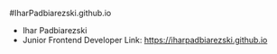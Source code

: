 #IharPadbiarezski.github.io

- Ihar Padbiarezski
- Junior Frontend Developer
  Link: https://iharpadbiarezski.github.io
